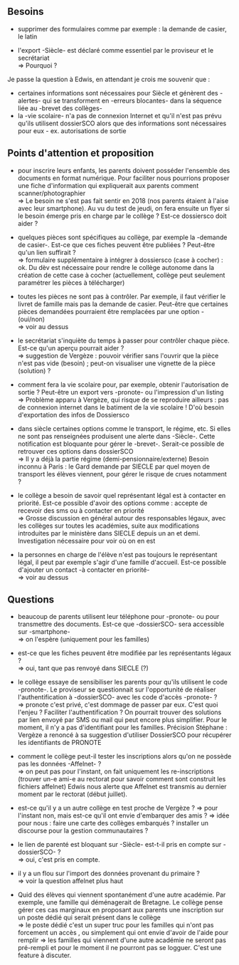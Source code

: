 ## Besoins
* supprimer des formulaires comme par exemple : la demande de casier, le latin   


* l'export -Siècle- est déclaré comme essentiel par le proviseur et le secrétariat   
=> Pourquoi ?

Je passe la question à Edwis, en attendant je crois me souvenir que :
- certaines informations sont nécessaires pour Siècle et génèrent des -alertes- qui se transforment en -erreurs blocantes- dans la séquence liée au -brevet des collèges-
- la -vie scolaire- n'a pas de connexion Internet et qu'il n'est pas prévu qu'ils utilisent dossierSCO alors que des informations sont nécessaires pour eux - ex. autorisations de sortie

## Points d'attention et proposition

* pour inscrire leurs enfants, les parents doivent posséder l'ensemble des documents en format numérique. Pour faciliter nous pourrions proposer une fiche d'information qui expliquerait aux parents comment scanner/photographier  
=> Le besoin ne s'est pas fait sentir en 2018 (nos parents étaient à l'aise avec leur smartphone). Au vu du test de jeudi, on fera ensuite un flyer si le besoin émerge
pris en charge par le collège ? Est-ce dossiersco doit aider ?

* quelques pièces sont spécifiques au collège, par exemple la -demande de casier-. Est-ce que ces fiches peuvent être publiées ? Peut-être qu'un lien suffirait ?  
=> formulaire supplémentaire à intégrer à dossiersco (case à cocher) : ok. Du dèv est nécessaire pour rendre le collège autonome dans la création de cette case à cocher (actuellement, collège peut seulement paramétrer les pièces à télécharger)

* toutes les pièces ne sont pas à contrôler. Par exemple, il faut vérifier le livret de famille mais pas la demande de casier. Peut-être que certaines pièces demandées pourraient être remplacées par une option - (oui/non)  
=> voir au dessus

* le secrétariat s'inquiète du temps à passer pour contrôler chaque pièce. Est-ce qu'un aperçu pourrait aider ?  
=> suggestion de Vergèze : pouvoir vérifier sans l'ouvrir que la pièce n'est pas vide (besoin) ; peut-on visualiser une vignette de la pièce (solution) ? 

* comment fera la vie scolaire pour, par exemple, obtenir l'autorisation de sortie ? Peut-être un export vers -pronote- ou l'impression d'un listing  
=> Problème apparu à Vergèze, qui risque de se reproduire ailleurs : pas de connexion internet dans le batiment de la vie scolaire ! D'où besoin d'exportation des infos de Dossiersco

* dans siècle certaines options comme le transport, le régime, etc. Si elles ne sont pas renseignées produisent une alerte dans -Siècle-. Cette notification est bloquante pour gérer le -brevet-. Serait-ce possible de retrouver ces options dans dossierSCO  
=> Il y a déjà la partie régime (demi-pensionnaire/externe)
Besoin inconnu à Paris : le Gard demande par SIECLE par quel moyen de transport les élèves viennent, pour gérer le risque de crues notamment ?


* le collège a besoin de savoir quel représentant légal est à contacter en priorité. Est-ce possible d'avoir des options comme : accepte de recevoir des sms ou à contacter en priorité  
=> Grosse discussion en général autour des responsables légaux, avec les collèges sur toutes les académies, suite aux modifications introduites par le ministère dans SIECLE depuis un an et demi. Investigation nécessaire pour voir où on en est


* la personnes en charge de l'élève n'est pas toujours le représentant légal, il peut par exemple s'agir d'une famille d'accueil. Est-ce possible d'ajouter un contact -à contacter en priorité-  
=> voir au dessus


## Questions
* beaucoup de parents utilisent leur téléphone pour -pronote- ou pour transmettre des documents. Est-ce que -dossierSCO- sera accessible sur -smartphone-  
=> on l'espère (uniquement pour les familles)

* est-ce que les fiches peuvent être modifiée par les représentants légaux ?  
=> oui, tant que pas renvoyé dans SIECLE (?)

* le collège essaye de sensibiliser les parents pour qu'ils utilisent le code -pronote-. Le proviseur se questionnait sur l'opportunité de réaliser l'authentification à -dossierSCO- avec les code d'accès -pronote- ?  
=> pronote c'est privé, c'est dommage de passer par eux. C'est quoi l'enjeu ? Faciliter l'authentification ? On pourrait trouver des solutions par lien envoyé par SMS ou mail qui peut encore plus simplifier. Pour le moment, il n'y a pas d'identifiant pour les familles.
Précision Stéphane : Vergèze a renoncé à sa suggestion d'utiliser DossierSCO pour récupérer les identifiants de PRONOTE

* comment le collège peut-il tester les inscriptions alors qu'on ne possède pas les données -Affelnet- ?  
=> on peut pas pour l'instant, on fait uniquement les re-inscriptions (trouver un-e ami-e au rectorat pour savoir comment sont construit les fichiers affelnet)
Edwis nous alerte que Affelnet est transmis au dernier moment par le rectorat (début juillet). 

* est-ce qu'il y a un autre collège en test proche de Vergèze ?
=> pour l'instant non, mais est-ce qu'il ont envie d'embarquer des amis ?
=> idée pour nous : faire une carte des collèges embarqués ? installer un discourse pour la gestion communautaires ?

* le lien de parenté est bloquant sur -Siècle- est-t-il pris en compte sur -dossierSCO- ?  
=> oui, c'est pris en compte.

* il y a un flou sur l'import des données provenant du primaire ?  
=> voir la question affelnet plus haut

* Quid des élèves qui viennent spontanément d'une autre académie. Par exemple, une famille qui déménagerait de Bretagne. Le collège pense gérer ces cas marginaux en proposant aux parents une inscription sur un poste dédié qui serait présent dans le collège  
=> le poste dédié c'est un super truc pour les familles qui n'ont pas forcement un accès , ou simplement qui ont envie d'avoir de l'aide pour remplir
=> les familles qui viennent d'une autre académie ne seront pas pré-rempli et pour le moment il ne pourront pas se logguer. C'est une feature à discuter.


